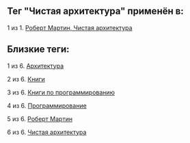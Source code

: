 ## Тег "Чистая архитектура" применён в:

1 из 1. [Роберт Мартин, Чистая архитектура](../Книги/Программирование/Роберт%20Мартин%20-%20Чистая%20архитектура.md)

## Близкие теги:

1 из 6. [Архитектура](./Архитектура.md)

2 из 6. [Книги](./Книги.md)

3 из 6. [Книги по программированию](./Книги%20по%20программированию.md)

4 из 6. [Программирование](./Программирование.md)

5 из 6. [Роберт Мартин](./Роберт%20Мартин.md)

6 из 6. [Чистая архитектура](./Чистая%20архитектура.md)

